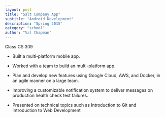 ```yaml
---
layout: post
title: "Salt Company App"
subtitle: "Android Development"
description: "Spring 2015"
category: "school"
author: "Val Chapman"
---
```

<!-- Start Writing Below in Markdown -->
Class CS 309

* Built a multi-platform mobile app.

* Worked with a team to build an multi-platform app.

* Plan and develop new features using Google Cloud, AWS, and Docker, in an agile manner on a large team.

* Improving a customizable notification system to deliver messages on production health check test failures.

* Presented on technical topics such as Introduction to Git and Introduction to Web Development